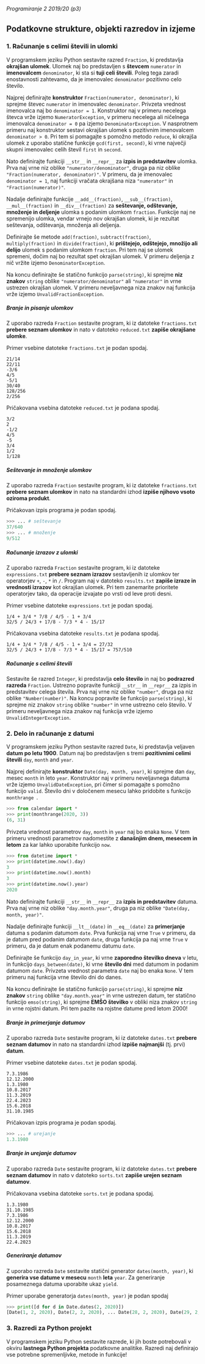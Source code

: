 ###### Programiranje 2 2019/20 (p3)

## Podatkovne strukture, objekti razredov in izjeme

### 1. Računanje s celimi števili in ulomki

V programskem jeziku Python sestavite razred `Fraction`, ki predstavlja __okrajšan ulomek__. Ulomek naj bo predstavljen s __števcem__ `numerator` in __imenovalcem__ `denominator`, ki sta si __tuji celi števili__. Poleg tega zaradi enostavnosti zahtevamo, da je imenovalec `denominator` pozitivno celo število.

Najprej definirajte __konstruktor__ `Fraction(numerator, denominator)`, ki sprejme števec `numerator` in imenovalec `denominator`. Privzeta vrednost imenovalca naj bo `denominator = 1`. Konstruktor naj v primeru necelega števca vrže izjemo `NumeratorException`, v primeru necelega ali ničelnega imenovalca `denominator = 0` pa izjemo `DenominatorException`. V nasprotnem primeru naj konstruktor sestavi okrajšan ulomek s pozitivnim imenovalcem `denominator > 0`. Pri tem si pomagajte s pomožno metodo `reduce`, ki okrajša ulomek z uporabo statične funkcije `gcd(first, second)`, ki vrne največji skupni imenovalec celih števil `first` in `second`.

Nato definirajte funkciji `__str__` in `__repr__` za __izpis in predstavitev__ ulomka. Prva naj vrne niz oblike `"numerator/denominator"`, druga pa niz oblike `"Fraction(numerator, denominator)"`. V primeru, da je imenovalec `denominator = 1`, naj funkciji vračata okrajšana niza `"numerator"` in `"Fraction(numerator)"`.

Nadalje definirajte funkcije `__add__(fraction)`, `__sub__(fraction)`, `__mul__(fraction)` in `__div__(fraction)` za __seštevanje, odštevanje, množenje in deljenje__ ulomka s podanim ulomkom `fraction`. Funkcije naj ne spremenijo ulomka, vendar vrnejo nov okrajšan ulomek, ki je rezultat seštevanja, odštevanja, množenja ali deljenja.

Definirajte še metode `add(fraction)`, `subtract(fraction)`, `multiply(fraction)` in `divide(fraction)`, ki __prištejejo, odštejejo, množijo ali delijo__ ulomek s podanim ulomkom `fraction`. Pri tem naj se ulomek spremeni, dočim naj bo rezultat spet okrajšan ulomek. V primeru deljenja z nič vržite izjemo `DenominatorException`.

Na koncu definirajte še statično funkcijo `parse(string)`, ki sprejme __niz znakov__ `string` oblike `"numerator/denominator"` ali `"numerator"` in vrne ustrezen okrajšan ulomek. V primeru neveljavnega niza znakov naj funkcija vrže izjemo `UnvalidFractionException`.

##### Branje in pisanje ulomkov

Z uporabo razreda `Fraction` sestavite program, ki iz datoteke `fractions.txt` __prebere seznam ulomkov__ in nato v datoteko `reduced.txt` __zapiše okrajšane ulomke__.

Primer vsebine datoteke `fractions.txt` je podan spodaj.

```
21/14
22/11
-3/6
4/5
-5/1
30/40
128/256
2/256
```

Pričakovana vsebina datoteke `reduced.txt` je podana spodaj.

```
3/2
2
-1/2
4/5
-5
3/4
1/2
1/128
```

##### Seštevanje in množenje ulomkov

Z uporabo razreda `Fraction` sestavite program, ki iz datoteke `fractions.txt` __prebere seznam ulomkov__ in nato na standardni izhod __izpiše njihovo vsoto oziroma produkt__.

Pričakovan izpis programa je podan spodaj.

```py
>>> ... # seštevanje
37/640
>>> ... # množenje
9/512
```

##### Računanje izrazov z ulomki

Z uporabo razreda `Fraction` sestavite program, ki iz datoteke `expressions.txt` __prebere seznam izrazov__ sestavljenih iz ulomkov ter operatorjev `+`, `-`, `*` in `/`. Program naj v datoteko `results.txt` __zapiše izraze in vrednosti izrazov__ kot okrajšan ulomek. Pri tem zanemarite prioritete operatorjev tako, da operacije izvajate po vrsti od leve proti desni.

Primer vsebine datoteke `expressions.txt` je podan spodaj.

```
1/4 + 3/4 * 7/8 / 4/5 - 1 + 3/4
32/5 / 24/3 + 17/8 - 7/3 * 4 - 15/17
```

Pričakovana vsebina datoteke `results.txt` je podana spodaj.

```
1/4 + 3/4 * 7/8 / 4/5 - 1 + 3/4 = 27/32
32/5 / 24/3 + 17/8 - 7/3 * 4 - 15/17 = 757/510
```

##### Računanje s celimi števili

Sestavite še razred `Integer`, ki predstavlja __celo število__ in naj bo __podrazred razreda__ `Fraction`. Ustrezno popravite funkciji `__str__` in `__repr__` za izpis in predstavitev celega števila. Prva naj vrne niz oblike `"number"`, druga pa niz oblike `"Number(number)"`. Na koncu popravite še funkcijo `parse(string)`, ki sprejme niz znakov `string` oblike `"number"` in vrne ustrezno celo število. V primeru neveljavnega niza znakov naj funkcija vrže izjemo `UnvalidIntegerException`.

### 2. Delo in računanje z datumi

V programskem jeziku Python sestavite razred `Date`, ki predstavlja veljaven __datum po letu 1900__. Datum naj bo predstavljen s tremi __pozitivnimi celimi števili__ `day`, `month` and `year`.

Najprej definirajte __konstruktor__ `Date(day, month, year)`, ki sprejme dan `day`, mesec `month` in leto `year`. Konstruktor naj v primeru neveljavnega datuma vrže izjemo `UnvalidDateException`, pri čimer si pomagajte s pomožno funkcijo `valid`. Število dni v določenem mesecu lahko pridobite s funkcijo `monthrange `.

```py
>>> from calendar import *
>>> print(monthrange(2020, 3))
(6, 31)
```

Privzeta vrednost parametrov `day`, `month` in `year` naj bo enaka `None`. V tem primeru vrednosti parametrov nadomestite z __današnjim dnem, mesecem in letom__ za kar lahko uporabite funkcijo `now`.

```py
>>> from datetime import *
>>> print(datetime.now().day)
3
>>> print(datetime.now().month)
3
>>> print(datetime.now().year)
2020
```

Nato definirajte funkciji `__str__` in `__repr__` za __izpis in predstavitev__ datuma. Prva naj vrne niz oblike `"day.month.year"`, druga pa niz oblike `"Date(day, month, year)"`.

Nadalje definirajte funkciji `__lt__(date)` in `__eq__(date)` za __primerjanje__ datuma s podanim datumom `date`. Prva funkcija naj vrne `True` v primeru, da je datum pred podanim datumom `date`, druga funkcija pa naj vrne `True` v primeru, da je datum enak podanemu datumu `date`.

Definirajte še funkcijo `day_in_year`, ki vrne __zaporedno številko dneva__ v letu, in funkcijo `days_between(date)`, ki vrne __število dni__ med datumom in podanim datumom `date`. Privzeta vrednost parametra `date` naj bo enaka `None`. V tem primeru naj funkcija vrne število dni do danes.

Na koncu definirajte še statično funkcijo `parse(string)`, ki sprejme __niz znakov__ `string` oblike `"day.month.year"` in vrne ustrezen datum, ter statično funkcijo `emso(string)`, ki sprejme __EMŠO številko__ v obliki niza znakov `string` in vrne rojstni datum. Pri tem pazite na rojstne datume pred letom 2000!

##### Branje in primerjanje datumov

Z uporabo razreda `Date` sestavite program, ki iz datoteke `dates.txt` __prebere seznam datumov__ in nato na standardni izhod __izpiše najmanjši__ (tj. prvi) __datum__.

Primer vsebine datoteke `dates.txt` je podan spodaj.

```
7.3.1986
12.12.2000
1.3.1980
10.8.2017
11.3.2019
22.4.2023
15.6.2018
31.10.1985
```

Pričakovan izpis programa je podan spodaj.

```py
>>> ... # urejanje
1.3.1980
```

##### Branje in urejanje datumov

Z uporabo razreda `Date` sestavite program, ki iz datoteke `dates.txt` __prebere seznam datumov__ in nato v datoteko `sorts.txt` __zapiše urejen seznam datumov__.

Pričakovana vsebina datoteke `sorts.txt` je podana spodaj.

```
1.3.1980
31.10.1985
7.3.1986
12.12.2000
10.8.2017
15.6.2018
11.3.2019
22.4.2023
```

##### Generiranje datumov

Z uporabo razreda `Date` sestavite statični generator `dates(month, year)`, ki __generira vse datume v mesecu__ `month` __leta__ `year`. Za generiranje posameznega datuma uporabite ukaz `yield`.

Primer uporabe generatorja `dates(month, year)` je podan spodaj

```py
>>> print([d for d in Date.dates(2, 2020)])
[Date(1, 2, 2020), Date(2, 2, 2020), ... Date(28, 2, 2020), Date(29, 2, 2020)]
```

### 3. Razredi za Python projekt

V programskem jeziku Python sestavite razrede, ki jih boste potrebovali v okviru __lastnega Python projekta__ podatkovne analitike. Razredi naj definirajo vse potrebne spremenljivke, metode in funkcije!